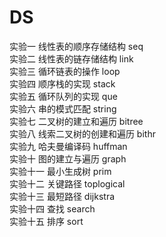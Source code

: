 # DS
实验一 线性表的顺序存储结构 seq  
实验二 线性表的链存储结构 link  
实验三 循环链表的操作 loop  
实验四 顺序栈的实现 stack  
实验五 循环队列的实现 que  
实验六 串的模式匹配 string  
实验七 二叉树的建立和遍历 bitree  
实验八 线索二叉树的创建和遍历 bithr  
实验九 哈夫曼编译码 huffman  
实验十 图的建立与遍历 graph  
实验十一 最小生成树 prim  
实验十二 关键路径 toplogical  
实验十三 最短路径 dijkstra  
实验十四 查找 search  
实验十五 排序 sort
